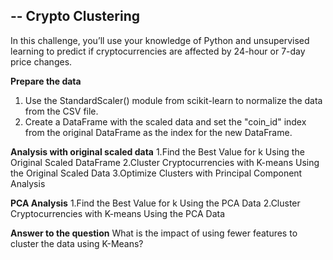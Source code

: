 --
Crypto Clustering 
--

In this challenge, you’ll use your knowledge of Python and unsupervised learning to predict if cryptocurrencies are affected by 24-hour or 7-day price changes.

**Prepare the data**
1. Use the StandardScaler() module from scikit-learn to normalize the data from the CSV file.
2. Create a DataFrame with the scaled data and set the "coin_id" index from the original DataFrame as the index for the new DataFrame.

**Analysis with original scaled data**
1.Find the Best Value for k Using the Original Scaled DataFrame
2.Cluster Cryptocurrencies with K-means Using the Original Scaled Data
3.Optimize Clusters with Principal Component Analysis

**PCA Analysis**
1.Find the Best Value for k Using the PCA Data
2.Cluster Cryptocurrencies with K-means Using the PCA Data

**Answer to the question**
What is the impact of using fewer features to cluster the data using K-Means?
